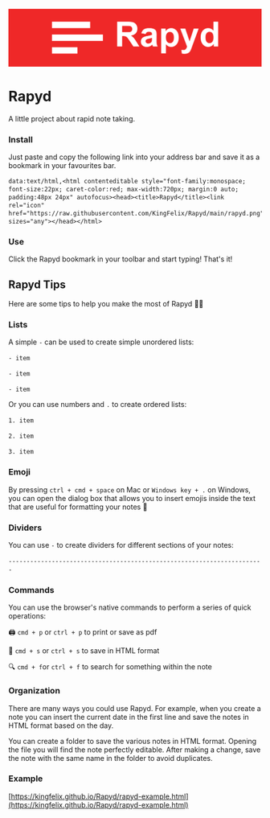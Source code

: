 ![Rapyd](./rapyd-cover.png)

# Rapyd
A little project about rapid note taking.

### Install
Just paste and copy the following link into your address bar and save it as a bookmark in your favourites bar.

    data:text/html,<html contenteditable style="font-family:monospace; font-size:22px; caret-color:red; max-width:720px; margin:0 auto; padding:48px 24px" autofocus><head><title>Rapyd</title><link rel="icon" href="https://raw.githubusercontent.com/KingFelix/Rapyd/main/rapyd.png" sizes="any"></head></html>

### Use
Click the Rapyd bookmark in your toolbar and start typing! That's it! 

## Rapyd Tips

Here are some tips to help you make the most of Rapyd 👍🏻

### Lists

A simple `-` can be used to create simple unordered lists:

`- item`

`- item`

`- item`

Or you can use numbers and `.` to create ordered lists:

`1. item`

`2. item`

`3. item`

### Emoji

By pressing `ctrl + cmd + space` on Mac or `Windows key + .` on Windows, you can open the dialog box that allows you to insert emojis inside the text that are useful for formatting your notes 📝

### Dividers

You can use `-` to create dividers for different sections of your notes:

`-----------------------------------------------------------------------`

### Commands

You can use the browser's native commands to perform a series of quick operations:

🖨  `cmd + p` or `ctrl + p` to print or save as pdf

💾  `cmd + s` or `ctrl + s` to save in HTML format

🔍  `cmd + f`or  `ctrl + f` to search for something within the note

### Organization

There are many ways you could use Rapyd. For example, when you create a note you can insert the current date in the first line and save the notes in HTML format based on the day.

You can create a folder to save the various notes in HTML format. Opening the file you will find the note perfectly editable. After making a change, save the note with the same name in the folder to avoid duplicates.

### Example

[https://kingfelix.github.io/Rapyd/rapyd-example.html](https://kingfelix.github.io/Rapyd/rapyd-example.html)
